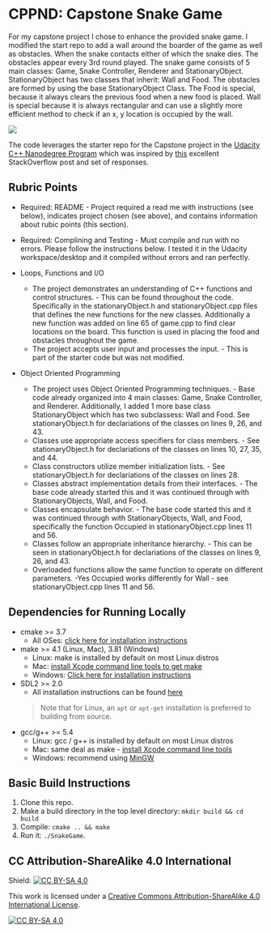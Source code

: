 # CPPND: Capstone Snake Game 
For my capstone project I chose to enhance the provided snake game. I modified the start repo to add a wall around the boarder of the game as well as obstacles. When the snake contacts either of which the snake dies. The obstacles appear every 3rd round played. The snake game consists of 5 main classes: Game, Snake Controller, Renderer and StationaryObject. StationaryObject has two classes that inherit: Wall and Food. The obstacles are formed by using the base StationaryObject Class. The Food is special, because it always clears the previous food when a new food is placed. Wall is special because it is always rectangular and can use a slightly more efficient method to check if an x, y location is occupied by the wall. 

<img src="snake_game.gif"/>

The code leverages the starter repo for the Capstone project in the [Udacity C++ Nanodegree Program](https://www.udacity.com/course/c-plus-plus-nanodegree--nd213) which was inspired by [this](https://codereview.stackexchange.com/questions/212296/snake-game-in-c-with-sdl) excellent StackOverflow post and set of responses. 

## Rubric Points
* Required: README - Project required a read me with instructions (see below), indicates project chosen (see above), and contains information about rubic points (this section).

* Required: Complining and Testing - Must compile and run with no errors. Please follow the instructions below. I tested it in the Udacity workspace/desktop and it compiled without errors and ran perfectly. 

* Loops, Functions and I/O 
  * The project demonstrates an understanding of C++ functions and control structures. - This can be found throughout the code. Specifically in the stationaryObject.h and stationaryObject.cpp files that defines the new functions for the new classes. Additionally a new function was added on line 65 of game.cpp to find clear locations on the board. This function is used in placing the food and obstacles throughout the game. 
  * The project accepts user input and processes the input. - This is part of the starter code but was not modified. 

* Object Oriented Programming  
  * The project uses Object Oriented Programming techniques. - Base code already organized into 4 main classes: Game, Snake Controller, and Renderer. Additionally, I added 1 more base class StationaryObject which has two subclassess: Wall and Food. See stationaryObject.h for declariations of the classes on lines 9, 26, and 43.  
  * Classes use appropriate access specifiers for class members. - See stationaryObject.h for declariations of the classes on lines 10, 27, 35, and 44.  
  * Class constructors utilize member initialization lists. - See stationaryObject.h for declariations of the classes on lines 28.  
  * Classes abstract implementation details from their interfaces. - The base code already started this and it was continued through with StationaryObjects, Wall, and Food.   
  * Classes encapsulate behavior. - The base code started this and it was continued through with StationaryObjects, Wall, and Food, specifically the function Occupied in stationaryObject.cpp lines 11 and 56.  
  * Classes follow an appropriate inheritance hierarchy. - This can be seen in stationaryObject.h for declariations of the classes on lines 9, 26, and 43.  
  * Overloaded functions allow the same function to operate on different parameters. -Yes Occupied works differently for Wall - see stationaryObject.cpp lines 11 and 56.  
  
## Dependencies for Running Locally
* cmake >= 3.7
  * All OSes: [click here for installation instructions](https://cmake.org/install/)
* make >= 4.1 (Linux, Mac), 3.81 (Windows)
  * Linux: make is installed by default on most Linux distros
  * Mac: [install Xcode command line tools to get make](https://developer.apple.com/xcode/features/)
  * Windows: [Click here for installation instructions](http://gnuwin32.sourceforge.net/packages/make.htm)
* SDL2 >= 2.0
  * All installation instructions can be found [here](https://wiki.libsdl.org/Installation)
  >Note that for Linux, an `apt` or `apt-get` installation is preferred to building from source. 
* gcc/g++ >= 5.4
  * Linux: gcc / g++ is installed by default on most Linux distros
  * Mac: same deal as make - [install Xcode command line tools](https://developer.apple.com/xcode/features/)
  * Windows: recommend using [MinGW](http://www.mingw.org/)

## Basic Build Instructions

1. Clone this repo.
2. Make a build directory in the top level directory: `mkdir build && cd build`
3. Compile: `cmake .. && make`
4. Run it: `./SnakeGame`.


## CC Attribution-ShareAlike 4.0 International


Shield: [![CC BY-SA 4.0][cc-by-sa-shield]][cc-by-sa]

This work is licensed under a
[Creative Commons Attribution-ShareAlike 4.0 International License][cc-by-sa].

[![CC BY-SA 4.0][cc-by-sa-image]][cc-by-sa]

[cc-by-sa]: http://creativecommons.org/licenses/by-sa/4.0/
[cc-by-sa-image]: https://licensebuttons.net/l/by-sa/4.0/88x31.png
[cc-by-sa-shield]: https://img.shields.io/badge/License-CC%20BY--SA%204.0-lightgrey.svg
